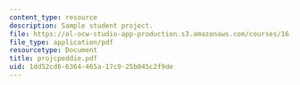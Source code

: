 ```yaml
---
content_type: resource
description: Sample student project.
file: https://ol-ocw-studio-app-production.s3.amazonaws.com/courses/16-810-engineering-design-and-rapid-prototyping-january-iap-2007/1dd52cd66364465a17c925b045c2f9de_projcpeddie.pdf
file_type: application/pdf
resourcetype: Document
title: projcpeddie.pdf
uid: 1dd52cd6-6364-465a-17c9-25b045c2f9de
---
```

